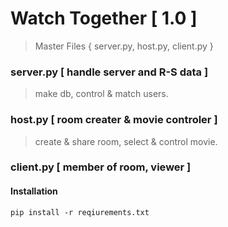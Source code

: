 # Watch Together **[ 1.0 ]**
> Master Files { server.py, host.py, client.py }

### server.py [ handle server and R-S data ]
> make db, control & match users.

### host.py [ room creater & movie controler ]
> create & share room, select & control movie.

### client.py [ member of room, viewer ]

#### Installation
```pip install -r reqiurements.txt```

